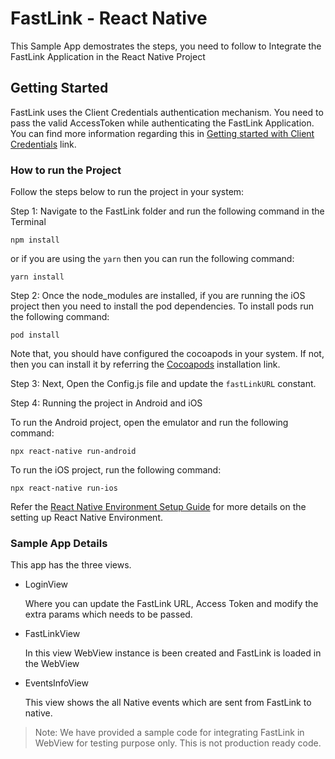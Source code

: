 # FastLink - React Native

This Sample App demostrates the steps, you need to follow to Integrate the FastLink Application in the React Native Project

## Getting Started

FastLink uses the Client Credentials authentication mechanism. You need to pass the valid AccessToken while authenticating the FastLink Application. You can find more information regarding this in <a href="https://developer.yodlee.com/docs/api/1.1/getting-started-with-cc" _blank>Getting started with Client Credentials</a> link.

### How to run the Project

Follow the steps below to run the project in your system:

Step 1: Navigate to the FastLink folder and run the following command in the Terminal

`npm install`

or if you are using the `yarn` then you can run the following command:

`yarn install`

Step 2: Once the node_modules are installed, if you are running the iOS project then you need to install the pod dependencies. To install pods run the following command:

`pod install`

Note that, you should have configured the cocoapods in your system. If not, then you can install it by referring the <a href="https://cocoapods.org/">Cocoapods</a> installation link.

Step 3: Next, Open the Config.js file and update the `fastLinkURL` constant.

Step 4: Running the project in Android and iOS

To run the Android project, open the emulator and run the following command:

`npx react-native run-android`

To run the iOS project, run the following command:

`npx react-native run-ios`

Refer the <a href="https://reactnative.dev/docs/environment-setup">React Native Environment Setup Guide</a> for more details on the setting up React Native Environment.

### Sample App Details

This app has the three views.

-   LoginView

    Where you can update the FastLink URL, Access Token and modify the extra params which needs to be passed.

-   FastLinkView

    In this view WebView instance is been created and FastLink is loaded in the WebView

-   EventsInfoView

    This view shows the all Native events which are sent from FastLink to native.

> Note:
> We have provided a sample code for integrating FastLink in WebView for testing purpose only. This is not production ready code.

